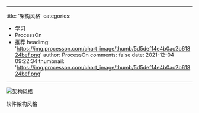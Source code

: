 
---
title: '架构风格'
categories: 
 - 学习
 - ProcessOn
 - 推荐
headimg: 'https://img.processon.com/chart_image/thumb/5d5def14e4b0ac2b61824bef.png'
author: ProcessOn
comments: false
date: 2021-12-04 09:22:34
thumbnail: 'https://img.processon.com/chart_image/thumb/5d5def14e4b0ac2b61824bef.png'
---

<div>   
<img class="thumb" alt="架构风格" src="https://img.processon.com/chart_image/thumb/5d5def14e4b0ac2b61824bef.png" referrerpolicy="no-referrer">
<p>软件架构风格</p>  
</div>
            